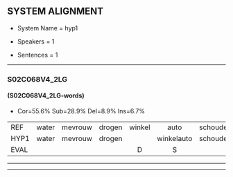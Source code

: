 
## SYSTEM ALIGNMENT

- System Name = hyp1

- Speakers = 1

- Sentences = 1

---

### S02C068V4_2LG

#### (S02C068V4_2LG-words)

- Cor=55.6%	Sub=28.9%	Del=8.9%	Ins=6.7%

|  |  |  |  |  |  |  |  |  |  |  |  |  |  |  |  |  |  |  |  |  |  |  |  |  |  |  |  |  |  |  |  |  |  |  |  |  |  |  |  |  |  |  |  |  |  |
|:--- |:---:|:---:|:---:|:---:|:---:|:---:|:---:|:---:|:---:|:---:|:---:|:---:|:---:|:---:|:---:|:---:|:---:|:---:|:---:|:---:|:---:|:---:|:---:|:---:|:---:|:---:|:---:|:---:|:---:|:---:|:---:|:---:|:---:|:---:|:---:|:---:|:---:|:---:|:---:|:---:|:---:|:---:|:---:|:---:|:---:|
| REF | water | mevrouw | drogen | winkel | auto | schouders | verhaal | koning | moeilijk | speelplaats | drinken |  | hoofdpijn | regen | vliegtuig | stoppen | opnieuw | gooien | sneeuwen | moeder |  | liedje | potlood | fietsbel | vinger |  | dichtbij | meisje | * | chauffeur | muziek | waarom | scheuren | lawaai | zwemmen | vuurwerk | appel | * | cola | kussen | eerste | circus | kleuren | voetbal | vlinder |
| HYP1 | water | mevrouw | drogen |  | winkelauto | schouders | verhaal | kooning | moeilijk | speelplaats | drinken | hoort | pen | regen | vliegtuig | stoppen | opnieuw | gooien | snieuwen | moeder | licha | botlout | viet | bel | vinger | dicht | bij | meisje |  | tchauffeur | muziek | waarom | scheuren | lawaai | zwemmen | vuurwerk | appel |  |  | chucola | kussenersta | circus | kleuren | vootbal | vlinde |
| EVAL |  |  |  | D | S |  |  | S |  |  |  | I | S |  |  |  |  |  | S |  | I | S | S | S |  | I | S |  | D | S |  |  |  |  |  |  |  | D | D | S | S |  |  | S | S |
---

---

